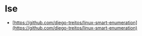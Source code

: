 # lse

* [https://github.com/diego-treitos/linux-smart-enumeration](https://github.com/diego-treitos/linux-smart-enumeration)
